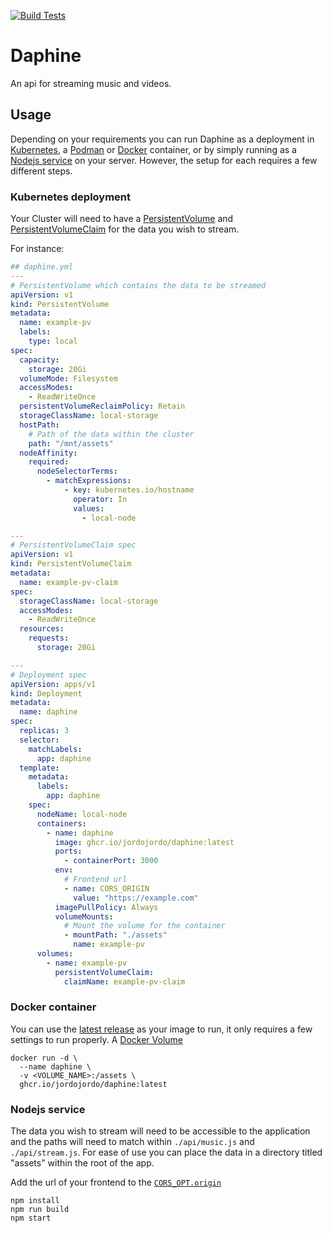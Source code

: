 [![Build Tests](https://github.com/jordojordo/daphine/actions/workflows/test-build.yml/badge.svg?event=schedule)](https://github.com/jordojordo/daphine/actions/workflows/test-build.yml)

# Daphine

An api for streaming music and videos.

## Usage

Depending on your requirements you can run Daphine as a deployment in [Kubernetes](https://kubernetes.io/docs/concepts/workloads/controllers/deployment/), a [Podman](https://podman.io/docs#running-a-container) or [Docker](https://docs.docker.com/engine/reference/commandline/container/) container, or by simply running as a [Nodejs service](https://nodejs.org/dist/latest-v18.x/docs/api/synopsis.html) on your server. However, the setup for each requires a few different steps.

### Kubernetes deployment

Your Cluster will need to have a [PersistentVolume](https://kubernetes.io/docs/concepts/storage/persistent-volumes/) and [PersistentVolumeClaim](https://kubernetes.io/docs/concepts/storage/persistent-volumes/#persistentvolumeclaims) for the data you wish to stream.

For instance:

```yml
## daphine.yml
---
# PersistentVolume which contains the data to be streamed
apiVersion: v1
kind: PersistentVolume
metadata:
  name: example-pv
  labels:
    type: local
spec:
  capacity:
    storage: 20Gi
  volumeMode: Filesystem
  accessModes:
    - ReadWriteOnce
  persistentVolumeReclaimPolicy: Retain
  storageClassName: local-storage
  hostPath:
    # Path of the data within the cluster
    path: "/mnt/assets"
  nodeAffinity:
    required:
      nodeSelectorTerms:
        - matchExpressions:
            - key: kubernetes.io/hostname
              operator: In
              values:
                - local-node

---
# PersistentVolumeClaim spec
apiVersion: v1
kind: PersistentVolumeClaim
metadata:
  name: example-pv-claim
spec:
  storageClassName: local-storage
  accessModes:
    - ReadWriteOnce
  resources:
    requests:
      storage: 20Gi

---
# Deployment spec
apiVersion: apps/v1
kind: Deployment
metadata:
  name: daphine
spec:
  replicas: 3
  selector:
    matchLabels:
      app: daphine
  template:
    metadata:
      labels:
        app: daphine
    spec:
      nodeName: local-node
      containers:
        - name: daphine
          image: ghcr.io/jordojordo/daphine:latest
          ports:
            - containerPort: 3000
          env:
            # Frontend url
            - name: CORS_ORIGIN
              value: "https://example.com"
          imagePullPolicy: Always
          volumeMounts:
            # Mount the volume for the container
            - mountPath: "./assets"
              name: example-pv
      volumes:
        - name: example-pv
          persistentVolumeClaim:
            claimName: example-pv-claim
```

### Docker container

You can use the [latest release](https://github.com/jordojordo/daphine/pkgs/container/daphine) as your image to run, it only requires a few settings to run properly. A [Docker Volume](https://docs.docker.com/storage/volumes/) 

```console
docker run -d \
  --name daphine \
  -v <VOLUME_NAME>:/assets \
  ghcr.io/jordojordo/daphine:latest
```

### Nodejs service

The data you wish to stream will need to be accessible to the application and the paths will need to match within `./api/music.js` and `./api/stream.js`. For ease of use you can place the data in a directory titled "assets" within the root of the app.

Add the url of your frontend to the [`CORS_OPT.origin`](https://github.com/jordojordo/daphine/blob/30156b0c2523f938e98f34c516116a4de3100933/app.js#L18)

```console
npm install
npm run build
npm start
```